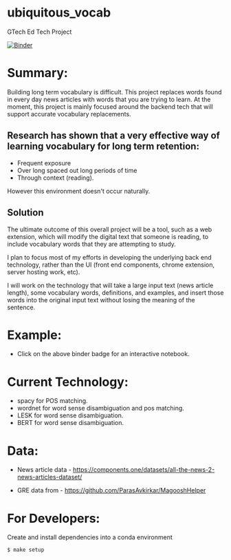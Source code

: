 # ubiquitous_vocab
GTech Ed Tech Project 

[![Binder](https://mybinder.org/badge_logo.svg)](https://mybinder.org/v2/gh/kzenstratus/ubiquitous_vocab/main?filepath=ubi_vocab%2Futils)

# Summary:
Building long term vocabulary is difficult. This project replaces words found in every day news articles with words that you are trying to learn. At the moment, this project is mainly focused around the backend tech that will support accurate vocabulary replacements.


## Research has shown that a very effective way of learning vocabulary for long term retention:
* Frequent exposure
* Over long spaced out long periods of time
* Through context (reading).

However this environment doesn't occur naturally.

## Solution
The ultimate outcome of this overall project will be a tool, such as a web extension, which will modify the digital text that someone is reading, to include vocabulary words that they are attempting to study. 

I plan to focus most of my efforts in developing the underlying back end technology, rather than the UI (front end components, chrome extension, server hosting work, etc). 

I will work on the technology that will take a large input text (news article length), some vocabulary words, definitions, and examples, and insert those words into the original input text without losing the meaning of the sentence. 


# Example:
* Click on the above binder badge for an interactive notebook.

# Current Technology:
* spacy for POS matching.
* wordnet for word sense disambiguation and pos matching.
* LESK for word sense disambiguation.
* BERT for word sense disambiguation.


# Data:
* News article data - https://components.one/datasets/all-the-news-2-news-articles-dataset/

* GRE data from - https://github.com/ParasAvkirkar/MagooshHelper

# For Developers:

Create and install dependencies into a conda environment
```
$ make setup
```

